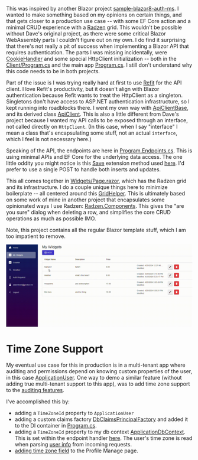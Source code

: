 This was inspired by another Blazor project [sample-blazor8-auth-ms](https://github.com/ripteqdavid/sample-blazor8-auth-ms). I wanted to make something based on my opinions on certain things, and that gets closer to a production use case -- with some EF Core action and a minimal CRUD experience with a [Radzen](https://blazor.radzen.com/) grid. This wouldn't be possible without Dave's original project, as there were some critical Blazor WebAssembly parts I couldn't figure out on my own. I do find it surprising that there's not really a pit of success when implementing a Blazor API that requires authentication. The parts I was missing incidentally, were [CookieHandler](https://github.com/adamfoneil/ApiAuthDemo/blob/master/ApiAuthDemo/ApiAuthDemo.Client/CookieHandler.cs) and some special HttpClient initialization -- both in the [Client/Program.cs](https://github.com/adamfoneil/ApiAuthDemo/blob/master/ApiAuthDemo/ApiAuthDemo.Client/Program.cs#L14-L20) and the main app [Program.cs](https://github.com/adamfoneil/ApiAuthDemo/blob/master/ApiAuthDemo/ApiAuthDemo/Program.cs#L28-L35). I still don't understand why this code needs to be in both projects.

Part of the issue is I was trying really hard at first to use [Refit](https://github.com/reactiveui/refit) for the API client. I love Refit's productivity, but it doesn't align with Blazor authentication because Refit wants to treat the HttpClient as a singleton. Singletons don't have access to ASP.NET authentication infrastructure, so I kept running into roadblocks there. I went my own way with [ApiClientBase](https://github.com/adamfoneil/ApiAuthDemo/blob/master/ApiClientBaseLibrary/ApiClientBase.cs), and its derived class [ApiClient](https://github.com/adamfoneil/ApiAuthDemo/blob/master/ApiAuthDemo/ApiAuthDemo.Client/ApiClient.cs). This is also a little different from Dave's project because I wanted my API calls to be exposed through an interface, not called directly on `HttpClient`. (In this case, when I say "interface" I mean a class that's encapsulating some stuff, not an actual `interface`, which I feel is not necessary here.)

Speaking of the API, the endpoints are here in [Program.Endpoints.cs](https://github.com/adamfoneil/ApiAuthDemo/blob/master/ApiAuthDemo/ApiAuthDemo/Program.Endpoints.cs). This is using minimal APIs and EF Core for the underlying data access. The one little oddity you might notice is this [Save](https://github.com/adamfoneil/ApiAuthDemo/blob/master/ApiAuthDemo/ApiAuthDemo/Extensions/DbSetExtensions.cs) extension method used [here](https://github.com/adamfoneil/ApiAuthDemo/blob/master/ApiAuthDemo/ApiAuthDemo/Program.Endpoints.cs#L23). I'd prefer to use a single POST to handle both inserts and updates.

This all comes together in [Widgets/Page.razor](https://github.com/adamfoneil/ApiAuthDemo/blob/master/ApiAuthDemo/ApiAuthDemo.Client/Pages/Widgets/Page.razor), which has the Radzen grid and its infrastructure. I do a couple unique things here to minimize boilerplate -- all centered around this [GridHelper](https://github.com/adamfoneil/ApiAuthDemo/blob/master/ApiAuthDemo/ApiAuthDemo.Client/Pages/Widgets/GridHelper.cs). This is ultimately based on some work of mine in another project that encapsulates some opinionated ways I use Radzen: [Radzen.Components](https://github.com/adamfoneil/LiteInvoice3/tree/master/Radzen.Components). This gives the "are you sure" dialog when deleting a row, and simplifies the core CRUD operations as much as possible IMO.

Note, this project contains all the regular Blazor template stuff, which I am too impatient to remove.

![image](widget-crud.gif)

# Time Zone Support
My eventual use case for this in production is in a multi-tenant app where auditing and permissions depend on knowing custom properties of the user, in this case [ApplicationUser](https://github.com/adamfoneil/ApiAuthDemo/blob/master/ApiAuthDemo.Data/ApplicationUser.cs). One way to demo a similar feature (without adding true multi-tenant support to this app), was to add time zone support to the [auditing features](https://github.com/adamfoneil/ApiAuthDemo/blob/master/ApiAuthDemo.Data/ApplicationDbContext.cs#L29).

I've accomplished this by:
- adding a `TimeZoneId` property to `ApplicationUser`
- adding a custom claims factory [DbClaimsPrincipalFactory](https://github.com/adamfoneil/ApiAuthDemo/blob/master/ApiAuthDemo/ApiAuthDemo/Services/DbClaimsPrincipalFactory.cs) and added it to the DI container in [Program.cs](https://github.com/adamfoneil/ApiAuthDemo/blob/master/ApiAuthDemo/ApiAuthDemo/Program.cs#L25).
- adding a `TimeZoneId` property to my db context [ApplicationDbContext](https://github.com/adamfoneil/ApiAuthDemo/blob/master/ApiAuthDemo.Data/ApplicationDbContext.cs#L13). This is set within the endpoint handler [here](https://github.com/adamfoneil/ApiAuthDemo/blob/master/ApiAuthDemo/ApiAuthDemo/Program.Endpoints.cs#L26). The user's time zone is read when parsing [user info](https://github.com/adamfoneil/ApiAuthDemo/blob/master/ApiAuthDemo/ApiAuthDemo/Program.Endpoints.cs#L43) from incoming requests.
- [adding time zone field](https://github.com/adamfoneil/ApiAuthDemo/commit/f1965eb316915ac79b85b73d59c8d5909b4c3f3e) to the Profile Manage page.
